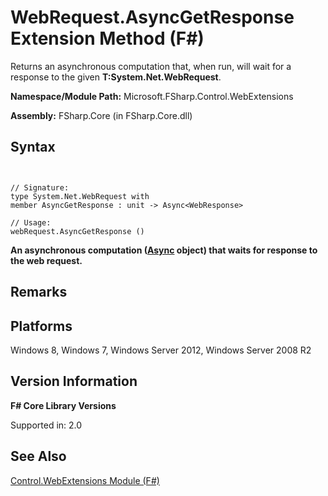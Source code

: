 # WebRequest.AsyncGetResponse Extension Method (F#)

Returns an asynchronous computation that, when run, will wait for a response to the given **T:System.Net.WebRequest**.

**Namespace/Module Path:** Microsoft.FSharp.Control.WebExtensions

**Assembly:** FSharp.Core (in FSharp.Core.dll)


## Syntax


```


// Signature:
type System.Net.WebRequest with
member AsyncGetResponse : unit -> Async<WebResponse>

// Usage:
webRequest.AsyncGetResponse ()

```


**An asynchronous computation ([Async](http://msdn.microsoft.com/en-us/library/03eb4d12-a01a-4565-a077-5e83f17cf6f7) object) that waits for response to the web request.**
## Remarks

## Platforms
Windows 8, Windows 7, Windows Server 2012, Windows Server 2008 R2


## Version Information
**F# Core Library Versions**

Supported in: 2.0




## See Also
[Control.WebExtensions Module &#40;F&#35;&#41;](Control.WebExtensions-Module-%28FSharp%29.md)

